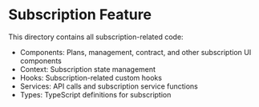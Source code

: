 
# Subscription Feature

This directory contains all subscription-related code:
- Components: Plans, management, contract, and other subscription UI components
- Context: Subscription state management
- Hooks: Subscription-related custom hooks
- Services: API calls and subscription service functions
- Types: TypeScript definitions for subscription
